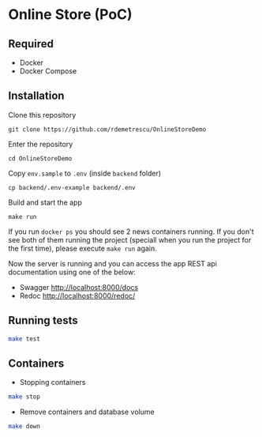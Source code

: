 # Online Store (PoC)

## Required
* Docker
* Docker Compose

## Installation


Clone this repository

    git clone https://github.com/rdemetrescu/OnlineStoreDemo

Enter the repository

    cd OnlineStoreDemo


Copy `env.sample` to `.env`  (inside `backend` folder)

    cp backend/.env-example backend/.env


Build and start the app

    make run

If you run `docker ps` you should see 2 news containers running. If you don't see both of them running the project (speciall when you run the project for the first time), please execute `make run` again.

Now the server is running and you can access the app REST api documentation using one of the below:

- Swagger [http://localhost:8000/docs](http://localhost:8000/docs)
- Redoc [http://localhost:8000/redoc/](http://localhost:8000/redoc/)

## Running tests

```bash
make test
```

## Containers
- Stopping containers
```bash
make stop
```


- Remove containers and database volume
```bash
make down
```
